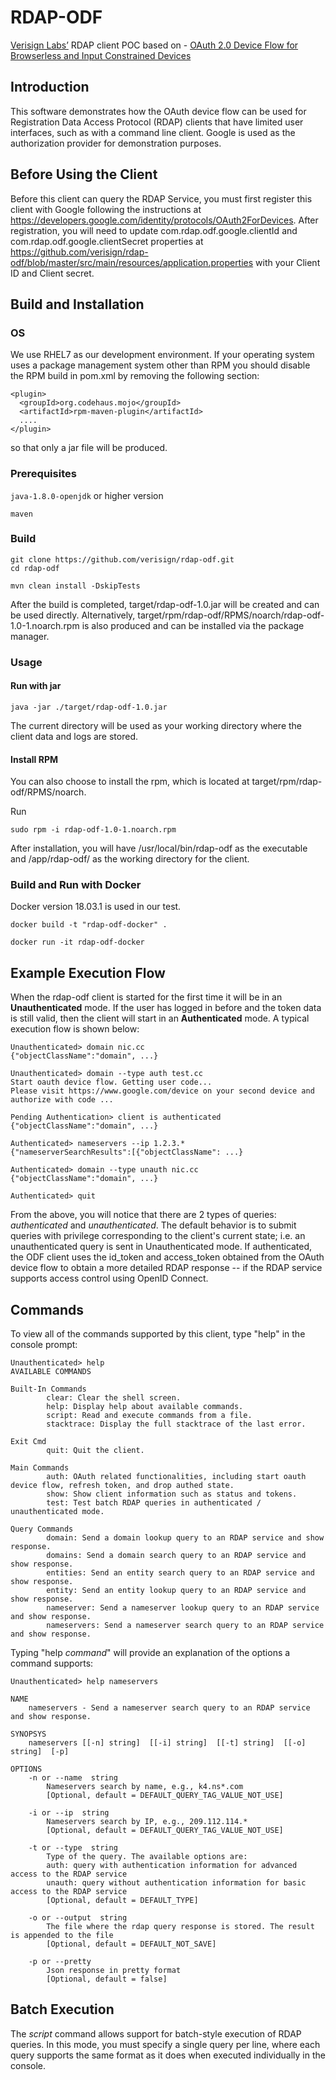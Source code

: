 # RDAP-ODF

[Verisign Labs’](https://www.verisign.com/en_US/company-information/verisign-labs/) RDAP client POC based on - [OAuth 2.0 Device Flow for Browserless and Input Constrained Devices](https://tools.ietf.org/html/draft-ietf-oauth-device-flow-08)

## Introduction

This software demonstrates how the OAuth device flow can be used for Registration Data Access Protocol (RDAP) clients that have limited user interfaces, such as with a command line client. Google is used as the authorization provider for demonstration purposes.

## Before Using the Client

Before this client can query the RDAP Service, you must first register this client with Google following the instructions at https://developers.google.com/identity/protocols/OAuth2ForDevices.  After registration, you will need to update com.rdap.odf.google.clientId and com.rdap.odf.google.clientSecret properties at https://github.com/verisign/rdap-odf/blob/master/src/main/resources/application.properties with your Client ID and Client secret. 

## Build and Installation
### OS
We use RHEL7 as our development environment. If your operating system uses a package management system other than RPM you should disable the RPM build in pom.xml by removing the following section:

```
<plugin>
  <groupId>org.codehaus.mojo</groupId>
  <artifactId>rpm-maven-plugin</artifactId>
  ....
</plugin>
```

so that only a jar file will be produced.

### Prerequisites

`java-1.8.0-openjdk` or higher version

`maven`

### Build

```
git clone https://github.com/verisign/rdap-odf.git
cd rdap-odf
```

```
mvn clean install -DskipTests
```

After the build is completed, target/rdap-odf-1.0.jar will be created and can be used directly. Alternatively, target/rpm/rdap-odf/RPMS/noarch/rdap-odf-1.0-1.noarch.rpm is also produced and can be installed via the package manager.

### Usage 

#### Run with jar

```
java -jar ./target/rdap-odf-1.0.jar
```
The current directory will be used as your working directory where the client data and logs are stored.

#### Install RPM
You can also choose to install the rpm, which is located at target/rpm/rdap-odf/RPMS/noarch.

Run 
```
sudo rpm -i rdap-odf-1.0-1.noarch.rpm
```

After installation, you will have /usr/local/bin/rdap-odf as the executable and /app/rdap-odf/ as the working directory for the client.

### Build and Run with Docker
Docker version 18.03.1 is used in our test.

```
docker build -t "rdap-odf-docker" .
```
```
docker run -it rdap-odf-docker
```

## Example Execution Flow

When the rdap-odf client is started for the first time it will be in an **Unauthenticated** mode. If the user has logged in before and the token data is still valid, then the client will start in an **Authenticated** mode.  A typical execution flow is shown below:
```
Unauthenticated> domain nic.cc
{"objectClassName":"domain", ...}

Unauthenticated> domain --type auth test.cc
Start oauth device flow. Getting user code...
Please visit https://www.google.com/device on your second device and authorize with code ...

Pending Authentication> client is authenticated
{"objectClassName":"domain", ...}

Authenticated> nameservers --ip 1.2.3.*
{"nameserverSearchResults":[{"objectClassName": ...}

Authenticated> domain --type unauth nic.cc
{"objectClassName":"domain", ...}

Authenticated> quit
```

From the above, you will notice that there are 2 types of queries: _authenticated_ and _unauthenticated_.  The default behavior is to submit queries with privilege corresponding to the client's current state; i.e. an unauthenticated query is sent in Unauthenticated mode.  If authenticated, the ODF client uses the id_token and access_token obtained from the OAuth device flow to obtain a more detailed RDAP response -- if the RDAP service supports access control using OpenID Connect.

## Commands
To view all of the commands supported by this client, type "help" in the console prompt:
```
Unauthenticated> help 
AVAILABLE COMMANDS

Built-In Commands
        clear: Clear the shell screen.
        help: Display help about available commands.
        script: Read and execute commands from a file.
        stacktrace: Display the full stacktrace of the last error.

Exit Cmd
        quit: Quit the client.

Main Commands
        auth: OAuth related functionalities, including start oauth device flow, refresh token, and drop authed state.
        show: Show client information such as status and tokens.
        test: Test batch RDAP queries in authenticated / unauthenticated mode.

Query Commands
        domain: Send a domain lookup query to an RDAP service and show response.
        domains: Send a domain search query to an RDAP service and show response.
        entities: Send an entity search query to an RDAP service and show response.
        entity: Send an entity lookup query to an RDAP service and show response.
        nameserver: Send a nameserver lookup query to an RDAP service and show response.
        nameservers: Send a nameserver search query to an RDAP service and show response.
```

Typing "help *command*" will provide an explanation of the options a command supports:
```
Unauthenticated> help nameservers

NAME
	nameservers - Send a nameserver search query to an RDAP service and show response.

SYNOPSYS
	nameservers [[-n] string]  [[-i] string]  [[-t] string]  [[-o] string]  [-p]  

OPTIONS
	-n or --name  string
		Nameservers search by name, e.g., k4.ns*.com
		[Optional, default = DEFAULT_QUERY_TAG_VALUE_NOT_USE]

	-i or --ip  string
		Nameservers search by IP, e.g., 209.112.114.*
		[Optional, default = DEFAULT_QUERY_TAG_VALUE_NOT_USE]

	-t or --type  string
		Type of the query. The available options are:
		auth: query with authentication information for advanced access to the RDAP service
		unauth: query without authentication information for basic access to the RDAP service
		[Optional, default = DEFAULT_TYPE]

	-o or --output  string
		The file where the rdap query response is stored. The result is appended to the file
		[Optional, default = DEFAULT_NOT_SAVE]

	-p or --pretty
		Json response in pretty format
		[Optional, default = false]
```

## Batch Execution
The *script* command allows support for batch-style execution of RDAP queries.
In this mode, you must specify a single query per line, where each query supports the same format as it does when
executed individually in the console.
